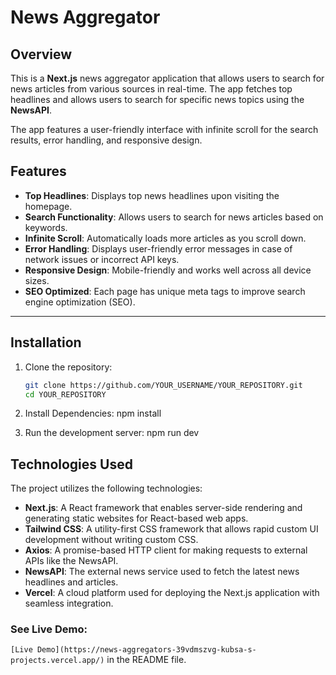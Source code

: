 # News Aggregator

## Overview

This is a **Next.js** news aggregator application that allows users to search for news articles from various sources in real-time. The app fetches top headlines and allows users to search for specific news topics using the **NewsAPI**. 

The app features a user-friendly interface with infinite scroll for the search results, error handling, and responsive design.

## Features

- **Top Headlines**: Displays top news headlines upon visiting the homepage.
- **Search Functionality**: Allows users to search for news articles based on keywords.
- **Infinite Scroll**: Automatically loads more articles as you scroll down.
- **Error Handling**: Displays user-friendly error messages in case of network issues or incorrect API keys.
- **Responsive Design**: Mobile-friendly and works well across all device sizes.
- **SEO Optimized**: Each page has unique meta tags to improve search engine optimization (SEO).

---

## Installation

1. Clone the repository:

   ```bash
   git clone https://github.com/YOUR_USERNAME/YOUR_REPOSITORY.git
   cd YOUR_REPOSITORY
2. Install Dependencies:
   npm install
3. Run the development server:
   npm run dev 

## Technologies Used

The project utilizes the following technologies:

- **Next.js**: A React framework that enables server-side rendering and generating static websites for React-based web apps.
- **Tailwind CSS**: A utility-first CSS framework that allows rapid custom UI development without writing custom CSS.
- **Axios**: A promise-based HTTP client for making requests to external APIs like the NewsAPI.
- **NewsAPI**: The external news service used to fetch the latest news headlines and articles.
- **Vercel**: A cloud platform used for deploying the Next.js application with seamless integration.


### See Live Demo:
 `[Live Demo](https://news-aggregators-39vdmszvg-kubsa-s-projects.vercel.app/)` in the README file.


